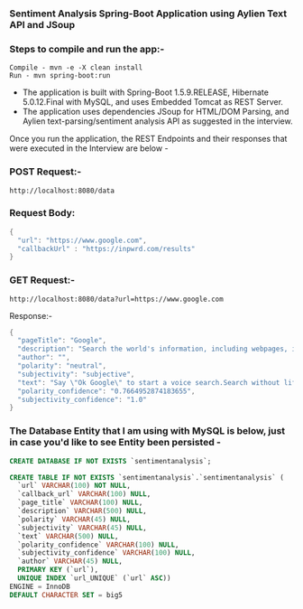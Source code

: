 ### Sentiment Analysis Spring-Boot Application using Aylien Text API and JSoup

### Steps to compile and run the app:-
    Compile - mvn -e -X clean install
    Run - mvn spring-boot:run

- The application is built with Spring-Boot 1.5.9.RELEASE, Hibernate 5.0.12.Final with MySQL, and uses Embedded Tomcat as REST Server.
- The application uses dependencies JSoup for HTML/DOM Parsing, and Aylien text-parsing/sentiment analysis API as suggested in the interview.

Once you run the application, the REST Endpoints and their responses that were executed in the Interview are below -

### POST Request:- 
`http://localhost:8080/data`

### Request Body:
```java
{
  "url": "https://www.google.com",
  "callbackUrl" : "https://inpwrd.com/results"
}
```

### GET Request:-
`http://localhost:8080/data?url=https://www.google.com`

Response:-
```java
{
  "pageTitle": "Google",
  "description": "Search the world's information, including webpages, images, videos and more. Google has many special features to help you find exactly what you're looking for.",
  "author": "",
  "polarity": "neutral",
  "subjectivity": "subjective",
  "text": "Say \"Ok Google\" to start a voice search.Search without lifting a finger. When you say \"Ok Google,\" Chrome will search for what you say next.",
  "polarity_confidence": "0.7664952874183655",
  "subjectivity_confidence": "1.0"
}
```

### The Database Entity that I am using with MySQL is below, just in case you'd like to see Entity been persisted -

```sql
CREATE DATABASE IF NOT EXISTS `sentimentanalysis`;

CREATE TABLE IF NOT EXISTS `sentimentanalysis`.`sentimentanalysis` (
  `url` VARCHAR(100) NOT NULL,
  `callback_url` VARCHAR(100) NULL,
  `page_title` VARCHAR(100) NULL,
  `description` VARCHAR(500) NULL,
  `polarity` VARCHAR(45) NULL,
  `subjectivity` VARCHAR(45) NULL,
  `text` VARCHAR(500) NULL,
  `polarity_confidence` VARCHAR(100) NULL,
  `subjectivity_confidence` VARCHAR(100) NULL,
  `author` VARCHAR(45) NULL,
  PRIMARY KEY (`url`),
  UNIQUE INDEX `url_UNIQUE` (`url` ASC))
ENGINE = InnoDB
DEFAULT CHARACTER SET = big5
```
